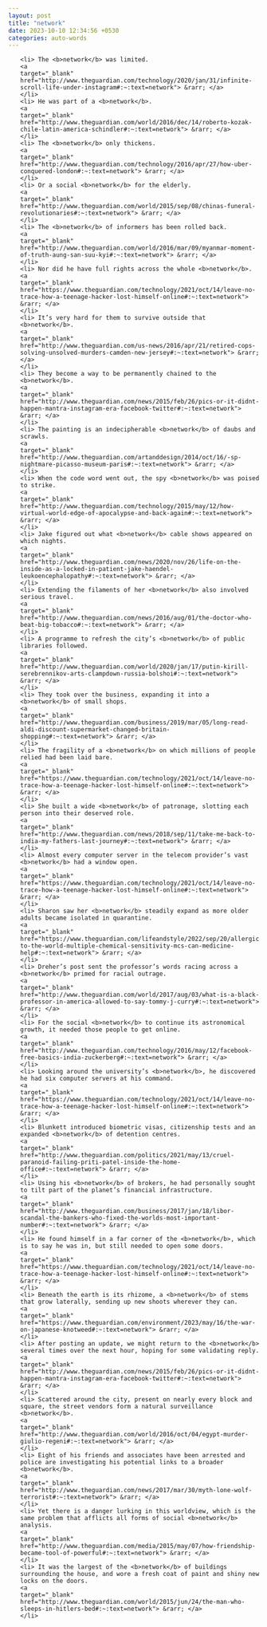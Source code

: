 ```yaml
---
layout: post
title: "network"
date: 2023-10-10 12:34:56 +0530
categories: auto-words
---
```

<ol>

    <li> The <b>network</b> was limited.
    <a 
    target="_blank" 
    href="http://www.theguardian.com/technology/2020/jan/31/infinite-scroll-life-under-instagram#:~:text=network"> &rarr; </a>
    </li>
    <li> He was part of a <b>network</b>.
    <a 
    target="_blank" 
    href="http://www.theguardian.com/world/2016/dec/14/roberto-kozak-chile-latin-america-schindler#:~:text=network"> &rarr; </a>
    </li>
    <li> The <b>network</b> only thickens.
    <a 
    target="_blank" 
    href="http://www.theguardian.com/technology/2016/apr/27/how-uber-conquered-london#:~:text=network"> &rarr; </a>
    </li>
    <li> Or a social <b>network</b> for the elderly.
    <a 
    target="_blank" 
    href="http://www.theguardian.com/world/2015/sep/08/chinas-funeral-revolutionaries#:~:text=network"> &rarr; </a>
    </li>
    <li> The <b>network</b> of informers has been rolled back.
    <a 
    target="_blank" 
    href="http://www.theguardian.com/world/2016/mar/09/myanmar-moment-of-truth-aung-san-suu-kyi#:~:text=network"> &rarr; </a>
    </li>
    <li> Nor did he have full rights across the whole <b>network</b>.
    <a 
    target="_blank" 
    href="https://www.theguardian.com/technology/2021/oct/14/leave-no-trace-how-a-teenage-hacker-lost-himself-online#:~:text=network"> &rarr; </a>
    </li>
    <li> It’s very hard for them to survive outside that <b>network</b>.
    <a 
    target="_blank" 
    href="http://www.theguardian.com/us-news/2016/apr/21/retired-cops-solving-unsolved-murders-camden-new-jersey#:~:text=network"> &rarr; </a>
    </li>
    <li> They become a way to be permanently chained to the <b>network</b>.
    <a 
    target="_blank" 
    href="http://www.theguardian.com/news/2015/feb/26/pics-or-it-didnt-happen-mantra-instagram-era-facebook-twitter#:~:text=network"> &rarr; </a>
    </li>
    <li> The painting is an indecipherable <b>network</b> of daubs and scrawls.
    <a 
    target="_blank" 
    href="http://www.theguardian.com/artanddesign/2014/oct/16/-sp-nightmare-picasso-museum-paris#:~:text=network"> &rarr; </a>
    </li>
    <li> When the code word went out, the spy <b>network</b> was poised to strike.
    <a 
    target="_blank" 
    href="http://www.theguardian.com/technology/2015/may/12/how-virtual-world-edge-of-apocalypse-and-back-again#:~:text=network"> &rarr; </a>
    </li>
    <li> Jake figured out what <b>network</b> cable shows appeared on which nights.
    <a 
    target="_blank" 
    href="http://www.theguardian.com/news/2020/nov/26/life-on-the-inside-as-a-locked-in-patient-jake-haendel-leukoencephalopathy#:~:text=network"> &rarr; </a>
    </li>
    <li> Extending the filaments of her <b>network</b> also involved serious travel.
    <a 
    target="_blank" 
    href="http://www.theguardian.com/news/2016/aug/01/the-doctor-who-beat-big-tobacco#:~:text=network"> &rarr; </a>
    </li>
    <li> A programme to refresh the city’s <b>network</b> of public libraries followed.
    <a 
    target="_blank" 
    href="http://www.theguardian.com/world/2020/jan/17/putin-kirill-serebrennikov-arts-clampdown-russia-bolshoi#:~:text=network"> &rarr; </a>
    </li>
    <li> They took over the business, expanding it into a <b>network</b> of small shops.
    <a 
    target="_blank" 
    href="http://www.theguardian.com/business/2019/mar/05/long-read-aldi-discount-supermarket-changed-britain-shopping#:~:text=network"> &rarr; </a>
    </li>
    <li> The fragility of a <b>network</b> on which millions of people relied had been laid bare.
    <a 
    target="_blank" 
    href="https://www.theguardian.com/technology/2021/oct/14/leave-no-trace-how-a-teenage-hacker-lost-himself-online#:~:text=network"> &rarr; </a>
    </li>
    <li> She built a wide <b>network</b> of patronage, slotting each person into their deserved role.
    <a 
    target="_blank" 
    href="http://www.theguardian.com/news/2018/sep/11/take-me-back-to-india-my-fathers-last-journey#:~:text=network"> &rarr; </a>
    </li>
    <li> Almost every computer server in the telecom provider’s vast <b>network</b> had a window open.
    <a 
    target="_blank" 
    href="https://www.theguardian.com/technology/2021/oct/14/leave-no-trace-how-a-teenage-hacker-lost-himself-online#:~:text=network"> &rarr; </a>
    </li>
    <li> Sharon saw her <b>network</b> steadily expand as more older adults became isolated in quarantine.
    <a 
    target="_blank" 
    href="https://www.theguardian.com/lifeandstyle/2022/sep/20/allergic-to-the-world-multiple-chemical-sensitivity-mcs-can-medicine-help#:~:text=network"> &rarr; </a>
    </li>
    <li> Dreher’s post sent the professor’s words racing across a <b>network</b> primed for racial outrage.
    <a 
    target="_blank" 
    href="http://www.theguardian.com/world/2017/aug/03/what-is-a-black-professor-in-america-allowed-to-say-tommy-j-curry#:~:text=network"> &rarr; </a>
    </li>
    <li> For the social <b>network</b> to continue its astronomical growth, it needed those people to get online.
    <a 
    target="_blank" 
    href="http://www.theguardian.com/technology/2016/may/12/facebook-free-basics-india-zuckerberg#:~:text=network"> &rarr; </a>
    </li>
    <li> Looking around the university’s <b>network</b>, he discovered he had six computer servers at his command.
    <a 
    target="_blank" 
    href="https://www.theguardian.com/technology/2021/oct/14/leave-no-trace-how-a-teenage-hacker-lost-himself-online#:~:text=network"> &rarr; </a>
    </li>
    <li> Blunkett introduced biometric visas, citizenship tests and an expanded <b>network</b> of detention centres.
    <a 
    target="_blank" 
    href="http://www.theguardian.com/politics/2021/may/13/cruel-paranoid-failing-priti-patel-inside-the-home-office#:~:text=network"> &rarr; </a>
    </li>
    <li> Using his <b>network</b> of brokers, he had personally sought to tilt part of the planet’s financial infrastructure.
    <a 
    target="_blank" 
    href="http://www.theguardian.com/business/2017/jan/18/libor-scandal-the-bankers-who-fixed-the-worlds-most-important-number#:~:text=network"> &rarr; </a>
    </li>
    <li> He found himself in a far corner of the <b>network</b>, which is to say he was in, but still needed to open some doors.
    <a 
    target="_blank" 
    href="https://www.theguardian.com/technology/2021/oct/14/leave-no-trace-how-a-teenage-hacker-lost-himself-online#:~:text=network"> &rarr; </a>
    </li>
    <li> Beneath the earth is its rhizome, a <b>network</b> of stems that grow laterally, sending up new shoots wherever they can.
    <a 
    target="_blank" 
    href="https://www.theguardian.com/environment/2023/may/16/the-war-on-japanese-knotweed#:~:text=network"> &rarr; </a>
    </li>
    <li> After posting an update, we might return to the <b>network</b> several times over the next hour, hoping for some validating reply.
    <a 
    target="_blank" 
    href="http://www.theguardian.com/news/2015/feb/26/pics-or-it-didnt-happen-mantra-instagram-era-facebook-twitter#:~:text=network"> &rarr; </a>
    </li>
    <li> Scattered around the city, present on nearly every block and square, the street vendors form a natural surveillance <b>network</b>.
    <a 
    target="_blank" 
    href="http://www.theguardian.com/world/2016/oct/04/egypt-murder-giulio-regeni#:~:text=network"> &rarr; </a>
    </li>
    <li> Eight of his friends and associates have been arrested and police are investigating his potential links to a broader <b>network</b>.
    <a 
    target="_blank" 
    href="http://www.theguardian.com/news/2017/mar/30/myth-lone-wolf-terrorist#:~:text=network"> &rarr; </a>
    </li>
    <li> Yet there is a danger lurking in this worldview, which is the same problem that afflicts all forms of social <b>network</b> analysis.
    <a 
    target="_blank" 
    href="http://www.theguardian.com/media/2015/may/07/how-friendship-became-tool-of-powerful#:~:text=network"> &rarr; </a>
    </li>
    <li> It was the largest of the <b>network</b> of buildings surrounding the house, and wore a fresh coat of paint and shiny new locks on the doors.
    <a 
    target="_blank" 
    href="http://www.theguardian.com/world/2015/jun/24/the-man-who-sleeps-in-hitlers-bed#:~:text=network"> &rarr; </a>
    </li>